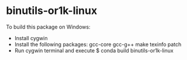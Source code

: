 binutils-or1k-linux
===================

To build this package on Windows:

* Install cygwin
* Install the following packages: gcc-core gcc-g++ make texinfo patch
* Run cygwin terminal and execute $ conda build binutils-or1k-linux
